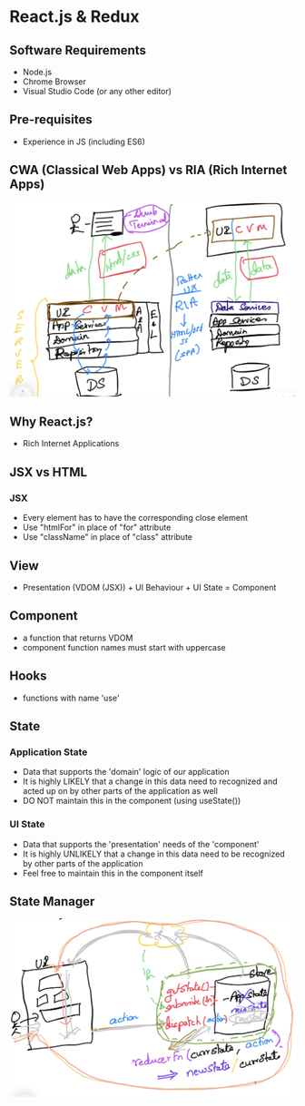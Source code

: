 # React.js & Redux

## Software Requirements
- Node.js
- Chrome Browser
- Visual Studio Code (or any other editor)

## Pre-requisites
- Experience in JS (including ES6)

## CWA (Classical Web Apps) vs RIA (Rich Internet Apps)
![image](./images/cwa-vs-ria.png)


## Why React.js?
- Rich Internet Applications


## JSX vs HTML
### JSX
- Every element has to have the corresponding close element
- Use "htmlFor" in place of "for" attribute
- Use "className" in place of "class" attribute

## View
- Presentation (VDOM (JSX)) + UI Behaviour + UI State = Component

## Component
- a function that returns VDOM
- component function names must start with uppercase

## Hooks 
- functions with name 'use'

## State
### Application State
- Data that supports the 'domain' logic of our application
- It is highly LIKELY that a change in this data need to recognized and acted up on by other parts of the application as well
- DO NOT maintain this in the component (using useState())
### UI State
- Data that supports the 'presentation' needs of the 'component'
- It is highly UNLIKELY that a change in this data need to be recognized by other parts of the application
- Feel free to maintain this in the component itself

## State Manager
![image](./images/state-manager.png)